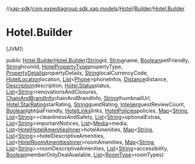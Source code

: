 //[xap-sdk](../../../../index.md)/[com.expediagroup.sdk.xap.models](../../index.md)/[Hotel](../index.md)/[Builder](index.md)/[Hotel.Builder](-hotel.-builder.md)

# Hotel.Builder

[JVM]\

public [Hotel.Builder](index.md)[Hotel.Builder](-hotel.-builder.md)([String](https://docs.oracle.com/javase/8/docs/api/java/lang/String.html)id, [String](https://docs.oracle.com/javase/8/docs/api/java/lang/String.html)name, [Boolean](https://docs.oracle.com/javase/8/docs/api/java/lang/Boolean.html)petFriendly, [String](https://docs.oracle.com/javase/8/docs/api/java/lang/String.html)hcomId, [HotelPropertyType](../../-hotel-property-type/index.md)propertyType, [PropertyDetails](../../-property-details/index.md)propertyDetails, [String](https://docs.oracle.com/javase/8/docs/api/java/lang/String.html)localCurrencyCode, [HotelLocation](../../-hotel-location/index.md)location, [List](https://docs.oracle.com/javase/8/docs/api/java/util/List.html)&lt;[Phone](../../-phone/index.md)&gt;phoneInfos, [Distance](../../-distance/index.md)distance, [Description](../../-description/index.md)description, [Hotel.Status](../-status/index.md)status, [List](https://docs.oracle.com/javase/8/docs/api/java/util/List.html)&lt;[String](https://docs.oracle.com/javase/8/docs/api/java/lang/String.html)&gt;renovationsAndClosures, [ChainAndBrandInfo](../../-chain-and-brand-info/index.md)chainAndBrandInfo, [String](https://docs.oracle.com/javase/8/docs/api/java/lang/String.html)thumbnailUrl, [Hotel.StarRating](../-star-rating/index.md)starRating, [String](https://docs.oracle.com/javase/8/docs/api/java/lang/String.html)guestRating, [Integer](https://docs.oracle.com/javase/8/docs/api/java/lang/Integer.html)guestReviewCount, [Boolean](https://docs.oracle.com/javase/8/docs/api/java/lang/Boolean.html)lgbtqiaFriendly, [HotelLinks](../../-hotel-links/index.md)links, [HotelPolicies](../../-hotel-policies/index.md)policies, [Map](https://docs.oracle.com/javase/8/docs/api/java/util/Map.html)&lt;[String](https://docs.oracle.com/javase/8/docs/api/java/lang/String.html), [List](https://docs.oracle.com/javase/8/docs/api/java/util/List.html)&lt;[String](https://docs.oracle.com/javase/8/docs/api/java/lang/String.html)&gt;&gt;cleanlinessAndSafety, [List](https://docs.oracle.com/javase/8/docs/api/java/util/List.html)&lt;[String](https://docs.oracle.com/javase/8/docs/api/java/lang/String.html)&gt;optionalExtras, [List](https://docs.oracle.com/javase/8/docs/api/java/util/List.html)&lt;[String](https://docs.oracle.com/javase/8/docs/api/java/lang/String.html)&gt;importantNotices, [List](https://docs.oracle.com/javase/8/docs/api/java/util/List.html)&lt;[Media](../../-media/index.md)&gt;media, [List](https://docs.oracle.com/javase/8/docs/api/java/util/List.html)&lt;[HotelHotelAmenitiesInner](../../-hotel-hotel-amenities-inner/index.md)&gt;hotelAmenities, [Map](https://docs.oracle.com/javase/8/docs/api/java/util/Map.html)&lt;[String](https://docs.oracle.com/javase/8/docs/api/java/lang/String.html), [List](https://docs.oracle.com/javase/8/docs/api/java/util/List.html)&lt;[String](https://docs.oracle.com/javase/8/docs/api/java/lang/String.html)&gt;&gt;hotelDescriptiveAmenities, [List](https://docs.oracle.com/javase/8/docs/api/java/util/List.html)&lt;[HotelRoomAmenitiesInner](../../-hotel-room-amenities-inner/index.md)&gt;roomAmenities, [Map](https://docs.oracle.com/javase/8/docs/api/java/util/Map.html)&lt;[String](https://docs.oracle.com/javase/8/docs/api/java/lang/String.html), [List](https://docs.oracle.com/javase/8/docs/api/java/util/List.html)&lt;[String](https://docs.oracle.com/javase/8/docs/api/java/lang/String.html)&gt;&gt;roomDescriptiveAmenities, [List](https://docs.oracle.com/javase/8/docs/api/java/util/List.html)&lt;[String](https://docs.oracle.com/javase/8/docs/api/java/lang/String.html)&gt;accessibility, [Boolean](https://docs.oracle.com/javase/8/docs/api/java/lang/Boolean.html)memberOnlyDealAvailable, [List](https://docs.oracle.com/javase/8/docs/api/java/util/List.html)&lt;[RoomType](../../-room-type/index.md)&gt;roomTypes)

